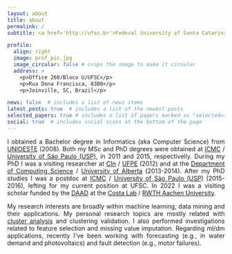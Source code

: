 ```yaml
---
layout: about
title: about
permalink: /
subtitle: <a href='http://ufsc.br'>Federal University of Santa Catarina</a>, Assistant Professor (2016-Current).

profile:
  align: right
  image: prof_pic.jpg
  image_circular: false # crops the image to make it circular
  address: >
    <p>Office 260/Bloco U/UFSC</p>
    <p>Rua Dona Francisca, 8300</p>
    <p>Joinville, SC, Brazil</p>

news: false  # includes a list of news items
latest_posts: true  # includes a list of the newest posts
selected_papers: true # includes a list of papers marked as "selected={true}"
social: true  # includes social icons at the bottom of the page
---
```


<style>body {text-align: justify}</style>

I obtained a Bachelor degree in Informatics (aka Computer Science) from [UNIOESTE](http://unioeste.br) (2008). Both my MSc and PhD degrees were obtained at [ICMC](https://www.icmc.usp.br/en/) / [University of São Paulo (USP)](http://usp.br), in 2011 and 2015, respectivelly. During my PhD I was a visiting researcher at [CIn](https://portal.cin.ufpe.br/) / [UFPE](https://www.ufpe.br/) (2012) and at the [Department of Computing Science](https://www.ualberta.ca/computing-science/index.html) / [University of Alberta](https://www.ualberta.ca/index.html) (2013-2014). After my PhD studies I was a postdoc at [ICMC](https://www.icmc.usp.br/en/) / [University of São Paulo (USP)](http://usp.br) (2015-2016), lefting for my current position at UFSC. In 2022 I was a visiting scholar funded by the [DAAD](https://www.daad.org/en/) at the [Costa Lab](https://costalab.org/) / [RWTH Aachen University](https://www.rwth-aachen.de/).

My research interests are broadly within machine learning, data mining and their applications. My personal research topics are mostly related with [cluster analysis](https://en.wikipedia.org/wiki/Cluster_analysis) and clustering validation. I also performed investigations related to feature selection and missing value imputation. Regarding ml/dm applications, recently I've been working with forecasting (e.g., in water demand and photovoltaics) and fault detection (e.g., motor failures).